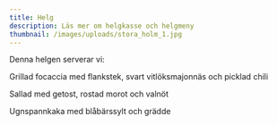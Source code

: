 ```yaml
---
title: Helg
description: Läs mer om helgkasse och helgmeny
thumbnail: /images/uploads/stora_holm_1.jpg
---
```

Denna helgen serverar vi:

Grillad focaccia med flankstek, svart vitlöksmajonnäs och picklad chili

Sallad med getost, rostad morot och valnöt

Ugnspannkaka med blåbärssylt och grädde